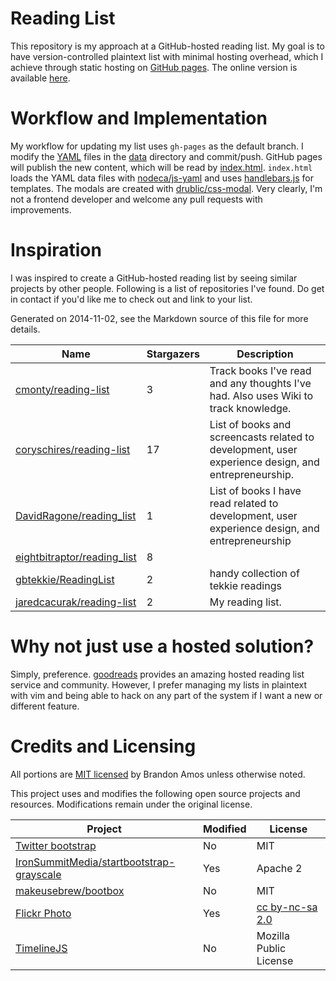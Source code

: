 # Reading List

This repository is my approach at a GitHub-hosted reading list.
My goal is to have version-controlled plaintext list with
minimal hosting overhead, which I achieve through static hosting
on [GitHub pages][gh-pages].
The online version is available [here][www].

# Workflow and Implementation
My workflow for updating my list uses `gh-pages` as the default
branch. I modify the [YAML][yaml] files in the [data][data] directory
and commit/push. GitHub pages will publish the new content,
which will be read by [index.html][index].
`index.html` loads the YAML data files with [nodeca/js-yaml][js-yaml]
and uses [handlebars.js][handlebars.js] for templates.
The modals are created with [drublic/css-modal][css-modal].
Very clearly, I'm not a frontend developer and welcome
any pull requests with improvements.

# Inspiration
I was inspired to create a GitHub-hosted reading list by seeing
similar projects by other people.
Following is a list of repositories I've found.
Do get in contact if you'd like me to check out and link to your list.

<!--
To generate the following list, install https://github.com/jacquev6/PyGithub
and download the `github-repo-summary.py` script from
https://github.com/bamos/python-scripts/blob/master/python3/github-repo-summary.py.
Please add projects to the list in the comment and in the table below.

github-repo-summary.py \
  cmonty/reading-list \
  coryschires/reading-list \
  DavidRagone/reading\_list \
  eightbitraptor/reading\_list \
  gbtekkie/ReadingList \
  jaredcacurak/Reading-List
-->

Generated on 2014-11-02, see the Markdown source of this file for more details.

Name | Stargazers | Description
----|----|----
[cmonty/reading-list](https://github.com/cmonty/reading-list) | 3 | Track books I've read and any thoughts I've had. Also uses Wiki to track knowledge.
[coryschires/reading-list](https://github.com/coryschires/reading-list) | 17 | List of books and screencasts related to development, user experience design, and entrepreneurship.
[DavidRagone/reading_list](https://github.com/DavidRagone/reading_list) | 1 | List of books I have read related to development, user experience design, and entrepreneurship
[eightbitraptor/reading_list](https://github.com/eightbitraptor/reading_list) | 8 |
[gbtekkie/ReadingList](https://github.com/gbtekkie/ReadingList) | 2 | handy collection of tekkie readings
[jaredcacurak/reading-list](https://github.com/jaredcacurak/reading-list) | 2 | My reading list.

# Why not just use a hosted solution?
Simply, preference.
[goodreads][goodreads] provides an amazing hosted reading list
service and community.
However, I prefer managing my lists in plaintext with vim
and being able to hack on any part of the system if
I want a new or different feature.

# Credits and Licensing
All portions are
[MIT licensed](https://github.com/bamos/reading-list/blob/gh-pages/LICENSE.mit)
by Brandon Amos unless otherwise noted.

This project uses and modifies the following open source projects
and resources.
Modifications remain under the original license.

| Project | Modified | License |
|---|---|---|
| [Twitter bootstrap](https://github.com/twbs/bootstrap) | No | MIT |
| [IronSummitMedia/startbootstrap-grayscale](https://github.com/IronSummitMedia/startbootstrap-grayscale) | Yes | Apache 2 |
| [makeusebrew/bootbox](https://github.com/makeusabrew/bootbox) | No | MIT |
| [Flickr Photo](https://flic.kr/p/rnazyb) | Yes | [cc by-nc-sa 2.0](https://creativecommons.org/licenses/by-nc-sa/2.0/) |
| [TimelineJS](https://github.com/NUKnightLab/TimelineJS) | No | Mozilla Public License

[www]: http://bamos.io/reading-list
[gh-pages]: https://pages.github.com/
[yaml]: http://www.yaml.org/
[data]: https://github.com/bamos/reading-list/tree/gh-pages/data
[index]: https://github.com/bamos/reading-list/blob/gh-pages/index.html
[js-yaml]: https://github.com/nodeca/js-yaml
[handlebars.js]: https://github.com/wycats/handlebars.js
[css-modal]: https://github.com/drublic/css-modal
[goodreads]: http://www.goodreads.com/
